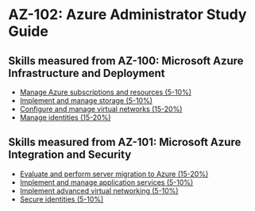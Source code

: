 # AZ-102: Azure Administrator Study Guide
## Skills measured from AZ-100: Microsoft Azure Infrastructure and Deployment
* [Manage Azure subscriptions and resources (5-10%)](1%20-%20Manage%20Azure%20subscriptions%20and%20resources%20(5-10%25).md)
* [Implement and manage storage (5-10%)](2%20-%20Implement%20and%20manage%20storage%20(5-10%25).md)
* [Configure and manage virtual networks (15-20%)](3%20-%20Configure%20and%20manage%20virtual%20networks%20(15-20%25).md)
* [Manage identities (15-20%)](4%20-%20Manage%20identities%20(15-20%25).md)
## Skills measured from AZ-101: Microsoft Azure Integration and Security
* [Evaluate and perform server migration to Azure (15-20%)](5%20-%20Evaluate%20and%20perform%20server%20migration%20to%20Azure%20(15-20%25).md)
* [Implement and manage application services (5-10%)](6%20-%20Implement%20and%20manage%20application%20services%20(5-10%25).md)
* [Implement advanced virtual networking (5-10%)](7%20-%20Implement%20advanced%20virtual%20networking%20(5-10%25).md)
* [Secure identities (5-10%)](8%20-%20Secure%20identities%20(5-10%25).md)